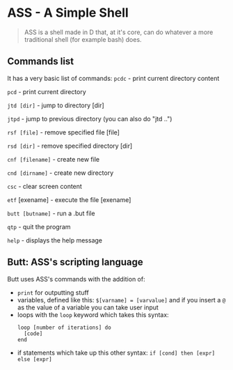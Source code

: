 # ASS - A Simple Shell

> ASS is a shell made in D that, at it's core, can do whatever a more traditional shell (for example bash) does.

## Commands list
It has a very basic list of commands:
`pcdc` - print current directory content

`pcd` - print current directory

`jtd [dir]` - jump to directory [dir]

`jtpd` - jump to previous directory (you can also do "jtd ..")

`rsf [file]` - remove specified file [file]

`rsd [dir]` - remove specified directory [dir]

`cnf [filename]` - create new file

`cnd [dirname]` - create new directory

`csc` - clear screen content

`etf` [exename] - execute the file [exename]

`butt [butname]` - run a .but file

`qtp` - quit the program

`help` - displays the help message


## Butt: ASS's scripting language

Butt uses ASS's commands with the addition of:
- `print` for outputting stuff
- variables, defined like this: `$[varname] = [varvalue]` and if you insert a `@` as the value of a variable you can take user input
- loops with the `loop` keyword which takes this syntax:
  ```
  loop [number of iterations] do
    [code]
  end
  ```
- if statements which take up this other syntax: `if [cond] then [expr] else [expr]`
